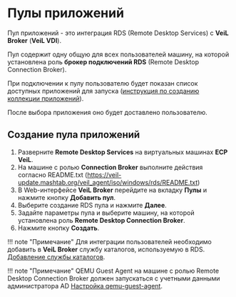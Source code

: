 # Пулы приложений

Пул приложений - это интеграция RDS (Remote Desktop Services) с **VeiL Broker** (**VeiL VDI**).

Пул содержит одну общую для всех пользователей машину, на которой установлена роль **брокер подключений RDS** 
(Remote Desktop Connection Broker).

При подключении к пулу пользователю будет показан список доступных приложений для запуска ([инструкция по созданию коллекции приложений](https://docs.microsoft.com/ru-ru/windows-server/remote/remote-desktop-services/rds-create-collection)).

После выбора приложения оно будет доставлено пользователю.

## Создание пула приложений

1. Разверните **Remote Desktop Services** на виртуальных машинах **ECP VeiL**.
1. На машине с ролью **Connection Broker** выполните действия согласно README.txt (https://veil-update.mashtab.org/veil_agent/iso/windows/rds/README.txt)
1. В Web-интерфейсе **VeiL Broker** перейдите на вкладку **Пулы** и нажмите кнопку **Добавить пул**.
1. Выберите создание RDS пула и нажмите **Далее**.
1. Задайте параметры пула и выберите машину, на которой установлена роль **Remote Desktop Connection Broker**.
1. Нажмите кнопку **Создать**.

!!! note "Примечание"
    Для интеграции пользователей необходимо добавить в **VeiL Broker** службу каталогов, используемую в RDS. 
    [Добавление службы каталогов](../active_directory/ad_extend.md).
    
!!! note "Примечание"
    QEMU Guest Agent на машине с ролью Remote Desktop Connection Broker должен запускаться с
    учетными данными администратора AD [Настройка qemu-guest-agent](../../broker/vm/guest_agent.md).